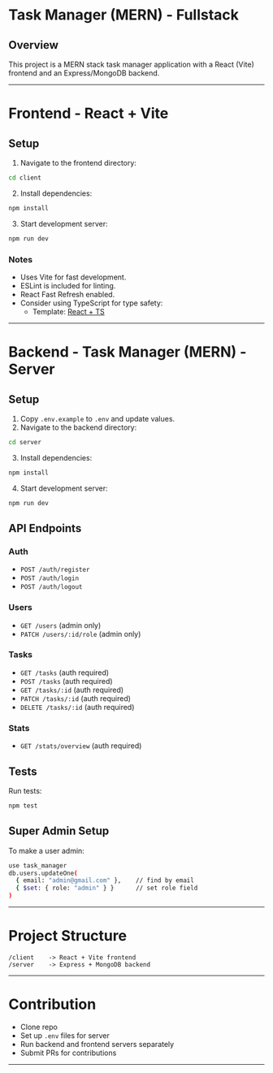 # Task Manager (MERN) - Fullstack

## Overview
This project is a MERN stack task manager application with a React (Vite) frontend and an Express/MongoDB backend.

---

# Frontend - React + Vite

## Setup
1. Navigate to the frontend directory:
```bash
cd client
```
2. Install dependencies:
```bash
npm install
```
3. Start development server:
```bash
npm run dev
```

### Notes
- Uses Vite for fast development.
- ESLint is included for linting.
- React Fast Refresh enabled.
- Consider using TypeScript for type safety:
  - Template: [React + TS](https://github.com/vitejs/vite/tree/main/packages/create-vite/template-react-ts)

---

# Backend - Task Manager (MERN) - Server

## Setup
1. Copy `.env.example` to `.env` and update values.
2. Navigate to the backend directory:
```bash
cd server
```
3. Install dependencies:
```bash
npm install
```
4. Start development server:
```bash
npm run dev
```

## API Endpoints
### Auth
- `POST /auth/register`
- `POST /auth/login`
- `POST /auth/logout`

### Users
- `GET /users` (admin only)
- `PATCH /users/:id/role` (admin only)

### Tasks
- `GET /tasks` (auth required)
- `POST /tasks` (auth required)
- `GET /tasks/:id` (auth required)
- `PATCH /tasks/:id` (auth required)
- `DELETE /tasks/:id` (auth required)

### Stats
- `GET /stats/overview` (auth required)

## Tests
Run tests:
```bash
npm test
```

## Super Admin Setup
To make a user admin:
```bash
use task_manager
db.users.updateOne(
  { email: "admin@gmail.com" },    // find by email
  { $set: { role: "admin" } }      // set role field
)
```

---

# Project Structure
```
/client    -> React + Vite frontend
/server    -> Express + MongoDB backend
```

---

# Contribution
- Clone repo
- Set up `.env` files for server
- Run backend and frontend servers separately
- Submit PRs for contributions

---
